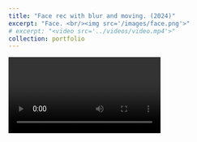 ```yaml
---
title: "Face rec with blur and moving. (2024)"
excerpt: "Face. <br/><img src='/images/face.png'>"
# excerpt: "<video src='../videos/video.mp4'>"
collection: portfolio
---
```


<video src="/videos/face_rec.mp4" controls style="max-width: 700px;">
  Your browser does not support the video tag.
</video>


